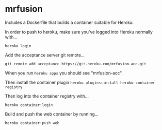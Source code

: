 # mrfusion
Includes a Dockerfile that builds a container suitable for Heroku.

In order to push to heroku, make sure you've logged into Heroku normally with...

`heroku login`

Add the acceptance server git remote...

`git remote add acceptance https://git.heroku.com/mrfusion-acc.git`

When you run `heroku apps` you should see "mrfusion-acc".

Then install the container plugin
`heroku plugins:install heroku-container-registry`

Then log into the container registry with...

`heroku container:login`

Build and push the web container by running...

`heroku container:push web`

